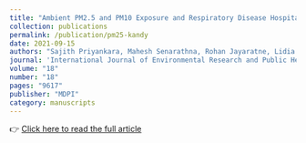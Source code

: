 ```yaml
---
title: "Ambient PM2.5 and PM10 Exposure and Respiratory Disease Hospitalization in Kandy, Sri Lanka"
collection: publications
permalink: /publication/pm25-kandy
date: 2021-09-15
authors: "Sajith Priyankara, Mahesh Senarathna, Rohan Jayaratne, Lidia Morawska, Sachith Abeysundara, Rohan Weerasooriya, Luke D. Knibbs, Shyamali C. Dharmage, Duminda Yasaratne, Gayan Bowatte"
journal: 'International Journal of Environmental Research and Public Health — <a href="https://doi.org/10.3390/ijerph18189617" target="_blank">View Paper</a>'
volume: "18"
number: "18"
pages: "9617"
publisher: "MDPI"
category: manuscripts
---
```

👉 <a href="https://doi.org/10.3390/ijerph18189617" target="_blank">Click here to read the full article</a>